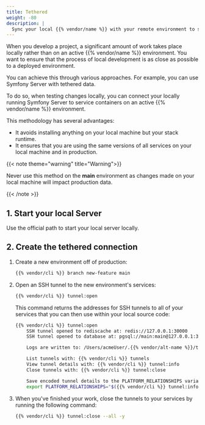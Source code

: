 ```yaml
---
title: Tethered
weight: -80
description: |
  Sync your local {{% vendor/name %}} with your remote environment to start contributing.
---
```


When you develop a project, a significant amount of work takes place
locally rather than on an active {{% vendor/name %}} environment. You want to ensure
that the process of local development is as close as possible to a deployed
environment.

You can achieve this through various approaches. For example, you can use
Symfony Server with tethered data.

To do so, when testing changes locally, you can connect your locally running
Symfony Server to service containers on an active {{% vendor/name %}} environment.

This methodology has several advantages:

*   It avoids installing anything on your local machine but your stack runtime.
*   It ensures that you are using the same versions of all services on your local
    machine and in production.

{{< note theme="warning" title="Warning">}}

Never use this method on the **main** environment as changes made on your local
machine will impact production data.

{{< /note >}}

## 1. Start your local Server

Use the official path to start your local server locally.

## 2. Create the tethered connection

1.  Create a new environment off of production:

    ```bash
    {{% vendor/cli %}} branch new-feature main
    ```

2.  Open an SSH tunnel to the new environment's services:

    ```bash
    {{% vendor/cli %}} tunnel:open
    ```

    This command returns the addresses for SSH tunnels to all of your services that you can then use within your local source code:

    ```bash
    {{% vendor/cli %}} tunnel:open
        SSH tunnel opened to rediscache at: redis://127.0.0.1:30000
        SSH tunnel opened to database at: pgsql://main:main@127.0.0.1:30001/main

        Logs are written to: /Users/acmeUser/.{{% vendor/alt-name %}}/tunnels.log

        List tunnels with: {{% vendor/cli %}} tunnels
        View tunnel details with: {{% vendor/cli %}} tunnel:info
        Close tunnels with: {{% vendor/cli %}} tunnel:close

        Save encoded tunnel details to the PLATFORM_RELATIONSHIPS variable using:
        export PLATFORM_RELATIONSHIPS="$({{% vendor/cli %}} tunnel:info --encode)"
    ```

3.  When you've finished your work,
    close the tunnels to your services by running the following command:

    ```bash
    {{% vendor/cli %}} tunnel:close --all -y
    ```
